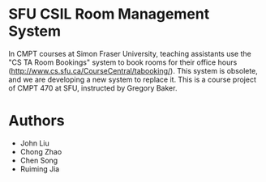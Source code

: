 # SFU CSIL Room Management System
In CMPT courses at Simon Fraser University, teaching assistants use the "CS TA Room Bookings" system to book rooms for their office hours (http://www.cs.sfu.ca/CourseCentral/tabooking/). This system is obsolete, and we are developing a new system to replace it. This is a course project of CMPT 470 at SFU, instructed by Gregory Baker.

# Authors
* John Liu
* Chong Zhao
* Chen Song
* Ruiming Jia

